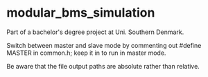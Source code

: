 modular_bms_simulation
======================

Part of a bachelor's degree project at Uni. Southern Denmark.

Switch between master and slave mode by commenting out #define MASTER in common.h; keep it in to run in master mode.

Be aware that the file output paths are absolute rather than relative.
